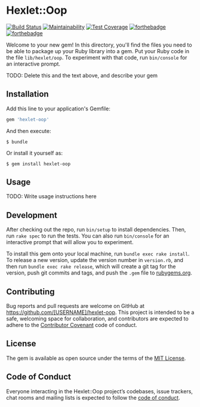# Hexlet::Oop
[![Build Status](https://travis-ci.org/NikitaNaumenko/hexlet-oop-4.svg?branch=master)](https://travis-ci.org/NikitaNaumenko/hexlet-oop-4)
[![Maintainability](https://api.codeclimate.com/v1/badges/58023595a6d04f83b7a3/maintainability)](https://codeclimate.com/github/NikitaNaumenko/hexlet-oop-4/maintainability)
[![Test Coverage](https://api.codeclimate.com/v1/badges/58023595a6d04f83b7a3/test_coverage)](https://codeclimate.com/github/NikitaNaumenko/hexlet-oop-4/test_coverage)
[![forthebadge](https://forthebadge.com/images/badges/fuck-it-ship-it.svg)](https://forthebadge.com)
[![forthebadge](https://forthebadge.com/images/badges/made-with-ruby.svg)](https://forthebadge.com)

Welcome to your new gem! In this directory, you'll find the files you need to be able to package up your Ruby library into a gem. Put your Ruby code in the file `lib/hexlet/oop`. To experiment with that code, run `bin/console` for an interactive prompt.

TODO: Delete this and the text above, and describe your gem

## Installation

Add this line to your application's Gemfile:

```ruby
gem 'hexlet-oop'
```

And then execute:

    $ bundle

Or install it yourself as:

    $ gem install hexlet-oop

## Usage

TODO: Write usage instructions here

## Development

After checking out the repo, run `bin/setup` to install dependencies. Then, run `rake spec` to run the tests. You can also run `bin/console` for an interactive prompt that will allow you to experiment.

To install this gem onto your local machine, run `bundle exec rake install`. To release a new version, update the version number in `version.rb`, and then run `bundle exec rake release`, which will create a git tag for the version, push git commits and tags, and push the `.gem` file to [rubygems.org](https://rubygems.org).

## Contributing

Bug reports and pull requests are welcome on GitHub at https://github.com/[USERNAME]/hexlet-oop. This project is intended to be a safe, welcoming space for collaboration, and contributors are expected to adhere to the [Contributor Covenant](http://contributor-covenant.org) code of conduct.

## License

The gem is available as open source under the terms of the [MIT License](https://opensource.org/licenses/MIT).

## Code of Conduct

Everyone interacting in the Hexlet::Oop project’s codebases, issue trackers, chat rooms and mailing lists is expected to follow the [code of conduct](https://github.com/[USERNAME]/hexlet-oop/blob/master/CODE_OF_CONDUCT.md).
